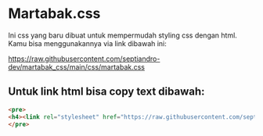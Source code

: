 # Martabak.css
Ini css yang baru dibuat untuk mempermudah styling css dengan html. Kamu bisa menggunakannya via link dibawah ini: 

https://raw.githubusercontent.com/septiandro-dev/martabak_css/main/css/martabak.css

## Untuk link html bisa copy text dibawah:

```html
<pre>
<h4><link rel="stylesheet" href="https://raw.githubusercontent.com/septiandro-dev/martabak_css/main/css/martabak.css"></h4>
</pre>
```
